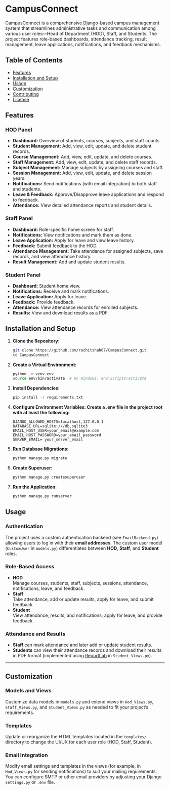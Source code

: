 # CampusConnect

CampusConnect is a comprehensive Django-based campus management system that streamlines administrative tasks and communication among various user roles—Head of Department (HOD), Staff, and Students. The project features role-based dashboards, attendance tracking, result management, leave applications, notifications, and feedback mechanisms.

## Table of Contents

- [Features](#features)
- [Installation and Setup](#installation-and-setup)
- [Usage](#usage)
- [Customization](#customization)
- [Contributing](#contributing)
- [License](#license)

## Features

### HOD Panel

- **Dashboard:** Overview of students, courses, subjects, and staff counts.
- **Student Management:** Add, view, edit, update, and delete student records.
- **Course Management:** Add, view, edit, update, and delete courses.
- **Staff Management:** Add, view, edit, update, and delete staff records.
- **Subject Management:** Manage subjects by assigning courses and staff.
- **Session Management:** Add, view, edit, update, and delete session years.
- **Notifications:** Send notifications (with email integration) to both staff and students.
- **Leave & Feedback:** Approve/Disapprove leave applications and respond to feedback.
- **Attendance:** View detailed attendance reports and student details.

### Staff Panel

- **Dashboard:** Role-specific home screen for staff.
- **Notifications:** View notifications and mark them as done.
- **Leave Application:** Apply for leave and view leave history.
- **Feedback:** Submit feedback to the HOD.
- **Attendance Management:** Take attendance for assigned subjects, save records, and view attendance history.
- **Result Management:** Add and update student results.

### Student Panel

- **Dashboard:** Student home view.
- **Notifications:** Receive and mark notifications.
- **Leave Application:** Apply for leave.
- **Feedback:** Provide feedback.
- **Attendance:** View attendance records for enrolled subjects.
- **Results:** View and download results as a PDF.

## Installation and Setup

1. **Clone the Repository:**
   ```bash
   git clone https://github.com/rachitshah07/CampusConnect.git
   cd CampusConnect
   ```
2. **Create a Virtual Environment:**
   ```bash
   python -m venv env
   source env/bin/activate  # On Windows: env\Scripts\activate
   ```
3. **Install Dependencies:**

   ```bash
   pip install -r requirements.txt
   ```

4. **Configure Environment Variables: Create a .env file in the project root with at least the following:**

   ```dotenv
   DJANGO_ALLOWED_HOSTS=localhost,127.0.0.1
   DATABASE_URL=sqlite:///db.sqlite3
   EMAIL_HOST_USER=your_email@example.com
   EMAIL_HOST_PASSWORD=your_email_password
   SERVER_EMAIL= your_server_email
   ```

5. **Run Database Migrations:**

   ```bash
   python manage.py migrate
   ```

6. **Create Superuser:**

   ```bash
   python manage.py createsuperuser
   ```

7. **Run the Application:**

   ```bash
   python manage.py runserver
   ```

## Usage

### Authentication

The project uses a custom authentication backend (see `EmailBackend.py`) allowing users to log in with their **email addresses**. The custom user model (`CustomUser` in `models.py`) differentiates between **HOD**, **Staff**, and **Student** roles.

### Role-Based Access

- **HOD**  
  Manage courses, students, staff, subjects, sessions, attendance, notifications, leave, and feedback.
- **Staff**  
  Take attendance, add or update results, apply for leave, and submit feedback.
- **Student**  
  View attendance, results, and notifications; apply for leave, and provide feedback.

### Attendance and Results

- **Staff** can mark attendance and later add or update student results.
- **Students** can view their attendance records and download their results in PDF format (implemented using [ReportLab](https://www.reportlab.com/) in `Student_Views.py`).

---

## Customization

### Models and Views

Customize data models in `models.py` and extend views in `Hod_Views.py`, `Staff_Views.py`, and `Student_Views.py` as needed to fit your project’s requirements.

### Templates

Update or reorganize the HTML templates located in the `templates/` directory to change the UI/UX for each user role (HOD, Staff, Student).

### Email Integration

Modify email settings and templates in the views (for example, in `Hod_Views.py` for sending notifications) to suit your mailing requirements. You can configure SMTP or other email providers by adjusting your Django `settings.py` or `.env` file.
